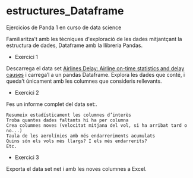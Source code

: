 # estructures_Dataframe
Ejercicios de Panda 1 en curso de data science

Familiaritza't amb les tècniques d'exploració de les dades mitjantçant la estructura de dades, Dataframe amb la llibreria Pandas. 


- Exercici 1

Descarrega el data set [Airlines Delay: Airline on-time statistics and delay causes](https://www.kaggle.com/giovamata/airlinedelaycauses) i carrega’l a un pandas Dataframe. Explora les dades que conté, i queda’t únicament amb les columnes que consideris rellevants.

- Exercici 2

Fes un informe complet del data set:.

    Resumeix estadísticament les columnes d’interès
    Troba quantes dades faltants hi ha per columna
    Crea columnes noves (velocitat mitjana del vol, si ha arribat tard o no...)
    Taula de les aerolínies amb més endarreriments acumulats
    Quins són els vols més llargs? I els més endarrerits?
    Etc.

- Exercici 3

Exporta el data set net i amb les noves columnes a Excel.
